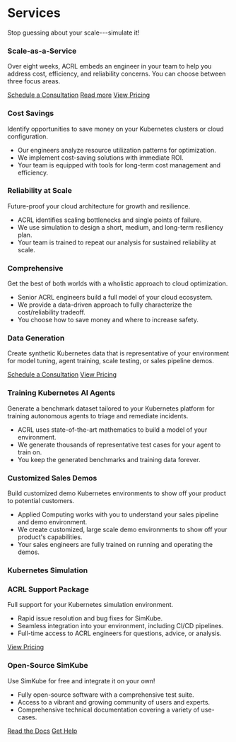 # Services
Stop guessing about your scale---simulate it!

<div class="subsection">
  <h3>Scale-as-a-Service</h3>

  <p>Over eight weeks, ACRL embeds an engineer in your team to help you address cost, efficiency, and reliability concerns.
  You can choose between three focus areas.</p>

  <div class="buttons">
    <a href="/contact">Schedule a Consultation</a>
    <a href="/saas" class="secondary">Read more</a>
    <a href="/pricing/#saas" class="secondary">View Pricing</a>
  </div>

  <div class="flex">
    <div class="subsection">
      <h3>Cost Savings</h3>
      <p>Identify opportunities to save money on your Kubernetes clusters or cloud configuration.</p>
      <ul>
        <li>Our engineers analyze resource utilization patterns for optimization.</li>
        <li>We implement cost-saving solutions with immediate ROI.</li>
        <li>Your team is equipped with tools for long-term cost management and efficiency.</li>
      </ul>
    </div>
    <div class="subsection">
      <h3>Reliability at Scale</h3>
      <p>Future-proof your cloud architecture for growth and resilience.</p>
      <ul>
        <li>ACRL identifies scaling bottlenecks and single points of failure.</li>
        <li>We use simulation to design a short, medium, and long-term resiliency plan.</li>
        <li>Your team is trained to repeat our analysis for sustained reliability at scale.</li>
      </ul>
    </div>
    <div class="subsection">
      <h3>Comprehensive</h3>
      <p>Get the best of both worlds with a wholistic approach to cloud optimization.</p>
      <ul>
        <li>Senior ACRL engineers build a full model of your cloud ecosystem.</li>
        <li>We provide a data-driven approach to fully characterize the cost/reliability tradeoff.</li>
        <li>You choose how to save money and where to increase safety.</li>
      </ul>
    </div>
  </div>
</div>

<div class="subsection">
  <h3>Data Generation</h3>

  <p>Create synthetic Kubernetes data that is representative of your environment for model tuning, agent training, scale
     testing, or sales pipeline demos.</p>

  <div class="buttons">
    <a href="/contact">Schedule a Consultation</a>
    <a href="/pricing/#data" class="secondary">View Pricing</a>
  </div>

  <div class="flex">
    <div class="subsection">
      <h3>Training Kubernetes AI Agents</h3>
      <p>Generate a benchmark dataset tailored to your Kubernetes platform for training autonomous agents to triage and
         remediate incidents.</p>
      <ul>
        <li>ACRL uses state-of-the-art mathematics to build a model of your environment.</li>
        <li>We generate thousands of representative test cases for your agent to train on.</li>
        <li>You keep the generated benchmarks and training data forever.</li>
      </ul>
    </div>
    <div class="subsection">
      <h3>Customized Sales Demos</h3>
      <p>Build customized demo Kubernetes environments to show off your product to potential customers.</p>
      <ul>
        <li>Applied Computing works with you to understand your sales pipeline and demo environment.</li>
        <li>We create customized, large scale demo environments to show off your product's capabilities.</li>
        <li>Your sales engineers are fully trained on running and operating the demos.</li>
      </ul>
    </div>
  </div>
</div>

<div class="subsection">
  <h3>Kubernetes Simulation</h3>
  <p></p>

  <div class="flex">
    <div class="subsection">
      <h3>ACRL Support Package</h3>
      <p>Full support for your Kubernetes simulation environment.</p>
      <ul>
        <li>Rapid issue resolution and bug fixes for SimKube.</li>
        <li>Seamless integration into your environment, including CI/CD pipelines.</li>
        <li>Full-time access to ACRL engineers for questions, advice, or analysis.</li>
      </ul>
      <div class="buttons">
        <a href="/pricing/#simkube">View Pricing</a>
      </div>
    </div>
    <div class="subsection">
      <h3>Open-Source SimKube</h3>
      <p>Use SimKube for free and integrate it on your own!</p>
      <ul>
        <li>Fully open-source software with a comprehensive test suite.</li>
        <li>Access to a vibrant and growing community of users and experts.</li>
        <li>Comprehensive technical documentation covering a variety of use-cases.</li>
      </ul>
      <div class="buttons">
        <a href="https://simkube.dev/docs" class="external">Read the Docs</a>
        <a href="https://github.com/acrlabs/simkube/issues" class="external secondary">Get Help</a>
      </div>
    </div>
  </div>
</div>

